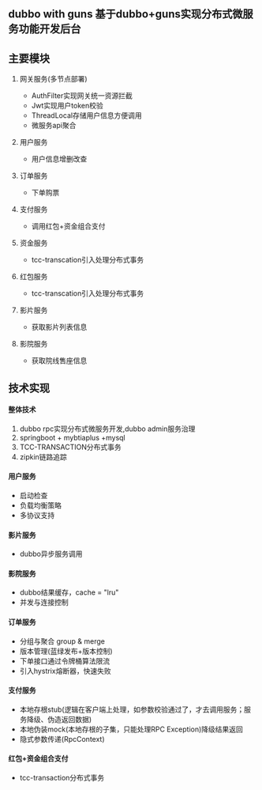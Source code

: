 ##  dubbo with guns 基于dubbo+guns实现分布式微服务功能开发后台

## 主要模块

1. 网关服务(多节点部署)

   - AuthFilter实现网关统一资源拦截
   - Jwt实现用户token校验
   - ThreadLocal存储用户信息方便调用
   - 微服务api聚合

2. 用户服务

   - 用户信息增删改查

3. 订单服务

   - 下单购票

4. 支付服务

   - 调用红包+资金组合支付

5. 资金服务

   - tcc-transcation引入处理分布式事务

6. 红包服务

   - tcc-transcation引入处理分布式事务

7. 影片服务

   - 获取影片列表信息

8. 影院服务

   - 获取院线售座信息

    

## 技术实现

#### 整体技术

1. dubbo rpc实现分布式微服务开发,dubbo admin服务治理
2. springboot + mybtiaplus +mysql
3. TCC-TRANSACTION分布式事务
4. zipkin链路追踪

#### 用户服务

- 启动检查
- 负载均衡策略
- 多协议支持

#### 影片服务

- dubbo异步服务调用

#### 影院服务

- dubbo结果缓存，cache = "lru"
- 并发与连接控制

#### 订单服务

- 分组与聚合 group & merge
- 版本管理(蓝绿发布+版本控制)
- 下单接口通过令牌桶算法限流
- 引入hystrix熔断器，快速失败

#### 支付服务

- 本地存根stub(逻辑在客户端上处理，如参数校验通过了，才去调用服务；服务降级、伪造返回数据)
- 本地伪装mock(本地存根的子集，只能处理RPC Exception)降级结果返回
- 隐式参数传递(RpcContext)

#### 红包+资金组合支付

- tcc-transaction分布式事务